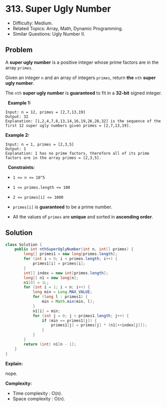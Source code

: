 # 313. Super Ugly Number

- Difficulty: Medium.
- Related Topics: Array, Math, Dynamic Programming.
- Similar Questions: Ugly Number II.

## Problem

A **super ugly number** is a positive integer whose prime factors are in the array ```primes```.

Given an integer ```n``` and an array of integers ```primes```, return **the** ```nth``` ****super ugly number****.

The ```nth``` **super ugly number** is **guaranteed** to fit in a **32-bit** signed integer.

 
**Example 1:**

```
Input: n = 12, primes = [2,7,13,19]
Output: 32
Explanation: [1,2,4,7,8,13,14,16,19,26,28,32] is the sequence of the first 12 super ugly numbers given primes = [2,7,13,19].
```

**Example 2:**

```
Input: n = 1, primes = [2,3,5]
Output: 1
Explanation: 1 has no prime factors, therefore all of its prime factors are in the array primes = [2,3,5].
```

 
**Constraints:**


	
- ```1 <= n <= 10^5```
	
- ```1 <= primes.length <= 100```
	
- ```2 <= primes[i] <= 1000```
	
- ```primes[i]``` is **guaranteed** to be a prime number.
	
- All the values of ```primes``` are **unique** and sorted in **ascending order**.



## Solution

```java
class Solution {
    public int nthSuperUglyNumber(int n, int[] primes) {
        long[] primes1 = new long[primes.length];
        for (int i = 0; i < primes.length; i++) {
            primes1[i] = primes[i];
        }
        int[] index = new int[primes.length];
        long[] n1 = new long[n];
        n1[0] = 1L;
        for (int i = 1; i < n; i++) {
            long min = Long.MAX_VALUE;
            for (long l : primes1) {
                min = Math.min(min, l);
            }
            n1[i] = min;
            for (int j = 0; j < primes1.length; j++) {
                if (min == primes1[j]) {
                    primes1[j] = primes[j] * (n1[++index[j]]);
                }
            }
        }
        return (int) n1[n - 1];
    }
}
```

**Explain:**

nope.

**Complexity:**

* Time complexity : O(n).
* Space complexity : O(n).
